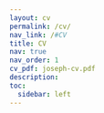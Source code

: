 ```yaml
---
layout: cv
permalink: /cv/
nav_link: /#CV
title: CV
nav: true
nav_order: 1
cv_pdf: joseph-cv.pdf
description:
toc:
  sidebar: left
---
```

